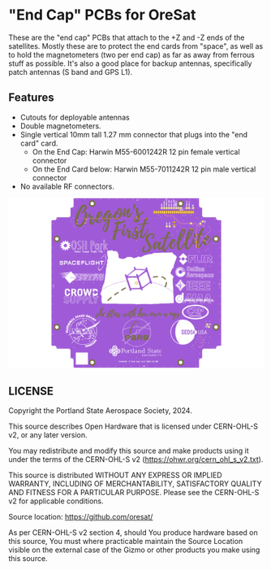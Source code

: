 # "End Cap" PCBs for OreSat

These are the "end cap" PCBs that attach to the +Z and -Z ends of the satellites. Mostly these are to protect the end cards from "space", as well as to hold the magnetometers (two per end cap) as far as away from ferrous stuff as possible. It's also a good place for backup antennas, specifically patch antennas (S band and GPS L1).

## Features

- Cutouts for deployable antennas
- Double magnetometers.
- Single vertical 10mm tall 1.27 mm connector that plugs into the "end card" card.
    - On the End Cap:  Harwin M55-6001242R 12 pin female vertical connector 
    - On the End Card below: Harwin M55-7011242R 12 pin male vertical connector
- No available RF connectors.

![OreSat +Z End Cap Picture](https://github.com/oresat/oresat-endcaps/raw/master/oresat0-minusz-end-cap/oresat0-minusz-end-cap-bot.png)

## LICENSE

Copyright the Portland State Aerospace Society, 2024.

This source describes Open Hardware that is licensed under CERN-OHL-S v2, or any later version.

You may redistribute and modify this source and make products using it under the terms of the CERN-OHL-S v2 (https://ohwr.org/cern_ohl_s_v2.txt).

This source is distributed WITHOUT ANY EXPRESS OR IMPLIED WARRANTY, INCLUDING OF MERCHANTABILITY, SATISFACTORY QUALITY AND FITNESS FOR A PARTICULAR PURPOSE. Please see the CERN-OHL-S v2 for applicable conditions.

Source location: <https://github.com/oresat/>

As per CERN-OHL-S v2 section 4, should You produce hardware based on this source, You must where practicable maintain the Source Location visible on the external case of the Gizmo or other products you make using this source.
